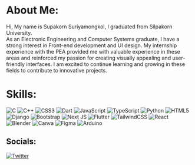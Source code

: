 # About Me:
Hi, My name is Supakorn Suriyamongkol, I graduated from Silpakorn University.
<br>As an Electronic Engineering and Computer Systems graduate, I have a strong interest in Front-end development and UI design. My internship experience with the PEA provided me with valuable experience in these areas and reinforced my passion for creating visually appealing and user-friendly interfaces. I am excited to continue learning and growing in these fields to contribute to innovative projects.

# Skills:
![C](https://img.shields.io/badge/c-%2300599C.svg?style=flat&logo=c&logoColor=white) ![C++](https://img.shields.io/badge/c++-%2300599C.svg?style=flat&logo=c%2B%2B&logoColor=white) ![CSS3](https://img.shields.io/badge/css3-%231572B6.svg?style=flat&logo=css3&logoColor=white) ![Dart](https://img.shields.io/badge/dart-%230175C2.svg?style=flat&logo=dart&logoColor=white) ![JavaScript](https://img.shields.io/badge/javascript-%23323330.svg?style=flat&logo=javascript&logoColor=%23F7DF1E) ![TypeScript](https://img.shields.io/badge/typescript-%23007ACC.svg?style=flat&logo=typescript&logoColor=white) ![Python](https://img.shields.io/badge/python-3670A0?style=flat&logo=python&logoColor=ffdd54) ![HTML5](https://img.shields.io/badge/html5-%23E34F26.svg?style=flat&logo=html5&logoColor=white) ![Django](https://img.shields.io/badge/django-%23092E20.svg?style=flat&logo=django&logoColor=white) ![Bootstrap](https://img.shields.io/badge/bootstrap-%23563D7C.svg?style=flat&logo=bootstrap&logoColor=white) ![Next JS](https://img.shields.io/badge/Next-black?style=flat&logo=next.js&logoColor=white) ![Flutter](https://img.shields.io/badge/Flutter-%2302569B.svg?style=flat&logo=Flutter&logoColor=white) ![TailwindCSS](https://img.shields.io/badge/tailwindcss-%2338B2AC.svg?style=flat&logo=tailwind-css&logoColor=white) ![React](https://img.shields.io/badge/react-%2320232a.svg?style=flat&logo=react&logoColor=%2361DAFB) ![Blender](https://img.shields.io/badge/blender-%23F5792A.svg?style=flat&logo=blender&logoColor=white) ![Canva](https://img.shields.io/badge/Canva-%2300C4CC.svg?style=flat&logo=Canva&logoColor=white) 	![Figma](https://img.shields.io/badge/figma-%23F24E1E.svg?style=flat&logo=figma&logoColor=white) ![Arduino](https://img.shields.io/badge/-Arduino-00979D?style=flat&logo=Arduino&logoColor=white)

## Socials:
[![Twitter](https://img.shields.io/badge/Twitter-%231DA1F2.svg?logo=Twitter&logoColor=white)](https://twitter.com/@Sakihiko_03) 

<!-- # 📊 GitHub Stats:
![](https://github-readme-stats.vercel.app/api?username=Sakihiko-03&theme=onedark&hide_border=true&include_all_commits=true&count_private=true)<br/>
![](https://github-readme-streak-stats.herokuapp.com/?user=Sakihiko-03&theme=onedark&hide_border=true)<br/>
![](https://github-readme-stats.vercel.app/api/top-langs/?username=Sakihiko-03&theme=onedark&hide_border=true&include_all_commits=true&count_private=true&layout=compact)

### 🔝 Top Contributed Repo
![](https://github-contributor-stats.vercel.app/api?username=Sakihiko-03&limit=5&theme=onedark&combine_all_yearly_contributions=true) -->

<!-- Proudly created with GPRM ( https://gprm.itsvg.in ) -->
